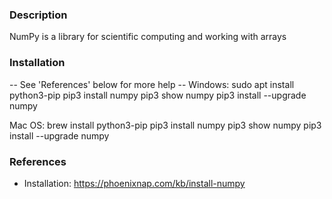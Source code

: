### Description
NumPy is a library for scientific computing and working with arrays

### Installation
 -- See 'References' below for more help -- 
Windows:
    sudo apt install python3-pip
    pip3 install numpy
    pip3 show numpy
    pip3 install --upgrade numpy


Mac OS:
    brew install python3-pip
    pip3 install numpy
    pip3 show numpy
    pip3 install --upgrade numpy

### References
-   Installation: https://phoenixnap.com/kb/install-numpy